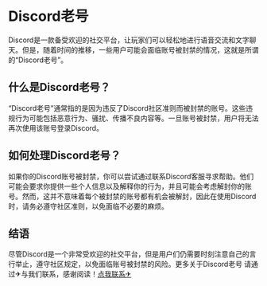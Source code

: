 # Discord老号

Discord是一款备受欢迎的社交平台，让玩家们可以轻松地进行语音交流和文字聊天。但是，随着时间的推移，一些用户可能会面临账号被封禁的情况，这就是所谓的“Discord老号”。

## 什么是Discord老号？

“Discord老号”通常指的是因为违反了Discord社区准则而被封禁的账号。这些违规行为可能包括恶意行为、骚扰、传播不良内容等。一旦账号被封禁，用户将无法再次使用该账号登录Discord。

## 如何处理Discord老号？

如果你的Discord账号被封禁，你可以尝试通过联系Discord客服寻求帮助。他们可能会要求你提供一些个人信息以及解释你的行为，并且可能会考虑解封你的账号。然而，这并不意味着每个被封禁的账号都有机会被解封，因此在使用Discord时，请务必遵守社区准则，以免面临不必要的麻烦。

## 结语

尽管Discord是一个非常受欢迎的社交平台，但是用户们仍需要时刻注意自己的言行举止，遵守社区规定，以免面临账号被封禁的风险。更多关于Discord老号 请通过✈与我们联系，感谢阅读！[点我联系✈](https://www.G208.com)